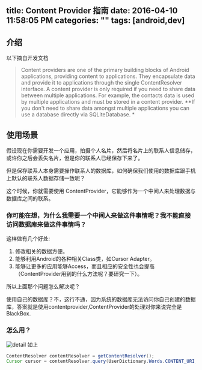 title: Content Provider 指南
date: 2016-04-10 11:58:05 PM
categories: ""
tags: [android,dev]
---

## 介绍

以下摘自开发文档

> Content providers are one of the primary building blocks of Android applications, providing content to applications. They encapsulate data and provide it to applications through the single ContentResolver interface. A content provider is only required if you need to share data between multiple applications. For example, the contacts data is used by multiple applications and must be stored in a content provider. **If you don't need to share data amongst multiple applications you can use a database directly via SQLiteDatabase. *
<!--more-->
## 使用场景

假设现在你需要开发一个应用，拍摄个人名片，然后将名片上的联系人信息储存，或许你之后会丢失名片，但是你的联系人已经保存下来了。

但是保存联系人本身需要操作联系人的数据库，如何确保我们使用的数据库跟手机上默认的联系人数据存储一致呢？

这个时候，你就需要使用 ContentProvider，它能够作为一个中间人来处理数据与数据库之间的联系。

### 你可能在想，为什么我需要一个中间人来做这件事情呢？我不能直接访问数据库来做这件事情吗？

这样做有几个好处:

1. 修改相关的数据方便。
2. 能够利用Android的各种相关Class类，如Cursor Adapter。
3. 能够让更多的应用能够Access，而且相应的安全性也会提高（ContentProvider用到的什么方法呢？要研究一下）。


所以上面那个问题怎么解决呢？

使用自己的数据库？不，这行不通，因为系统的数据库无法访问你自己创建的数据库，答案就是使用contentprovider,ContentProvider的处理对你来说完全是BlackBox.

### 怎么用？
![detail](http://harchiko.qiniudn.com/content_provider_explicit.png)
如上

```java
ContentResolver contentResolver = getContentResolver();
Cursor cursor = contentResolver.query(UserDictionary.Words.CONTENT_URI, null,null,null,null);
```
